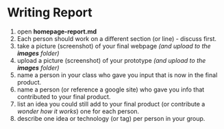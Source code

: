 # Writing Report

1. open **homepage-report.md**
2. Each person should work on a different section (or line) - discuss first.
2. take a picture (screenshot) of your final webpage *(and upload to the **images** folder)*
3. upload a picture (screenshot) of your prototype *(and upload to the **images** folder)*
4. name a person in your class who gave you input that is now in the final product.
5. name a person (or reference a google site) who gave you info that contributed to your final product.
6. list an idea you could still add to your final product (or contribute a *wonder how it works*) one for each person.
7. describe one idea or technology (or tag) per person in your group.

